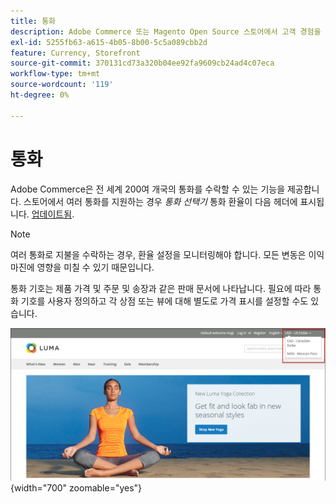 ```yaml
---
title: 통화
description: Adobe Commerce 또는 Magento Open Source 스토어에서 고객 경험을 개선하기 위해 여러 통화를 지원하는 방법에 대해 알아봅니다.
exl-id: 5255fb63-a615-4b05-8b00-5c5a089cbb2d
feature: Currency, Storefront
source-git-commit: 370131cd73a320b04ee92fa9609cb24ad4c07eca
workflow-type: tm+mt
source-wordcount: '119'
ht-degree: 0%

---
```


# 통화

Adobe Commerce은 전 세계 200여 개국의 통화를 수락할 수 있는 기능을 제공합니다. 스토어에서 여러 통화를 지원하는 경우 _통화 선택기_ 통화 환율이 다음 헤더에 표시됩니다. [업데이트됨](currency-update.md).

>[!NOTE]
>
>여러 통화로 지불을 수락하는 경우, 환율 설정을 모니터링해야 합니다. 모든 변동은 이익 마진에 영향을 미칠 수 있기 때문입니다.

통화 기호는 제품 가격 및 주문 및 송장과 같은 판매 문서에 나타납니다. 필요에 따라 통화 기호를 사용자 정의하고 각 상점 또는 뷰에 대해 별도로 가격 표시를 설정할 수도 있습니다.

![예 storefront - 통화 선택기](./assets/storefront-currency-chooser.png){width="700" zoomable="yes"}
